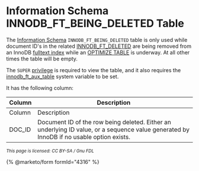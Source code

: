# Information Schema INNODB\_FT\_BEING\_DELETED Table

The [Information Schema](../../) `INNODB_FT_BEING_DELETED` table is only used while document ID's in the related [INNODB\_FT\_DELETED](information-schema-innodb_ft_deleted-table.md) are being removed from an InnoDB [fulltext index](../../../../../../../ha-and-performance/optimization-and-tuning/optimization-and-indexes/full-text-indexes/) while an [OPTIMIZE TABLE](../../../../../../../ha-and-performance/optimization-and-tuning/optimizing-tables/optimize-table.md) is underway. At all other times the table will be empty.

The `SUPER` [privilege](../../../../../account-management-sql-statements/grant.md) is required to view the table, and it also requires the [innodb\_ft\_aux\_table](../../../../../../../server-usage/storage-engines/innodb/innodb-system-variables.md#innodb_ft_aux_table) system variable to be set.

It has the following column:

| Column  | Description                                                                                                                              |
| ------- | ---------------------------------------------------------------------------------------------------------------------------------------- |
| Column  | Description                                                                                                                              |
| DOC\_ID | Document ID of the row being deleted. Either an underlying ID value, or a sequence value generated by InnoDB if no usable option exists. |

<sub>_This page is licensed: CC BY-SA / Gnu FDL_</sub>

{% @marketo/form formId="4316" %}
